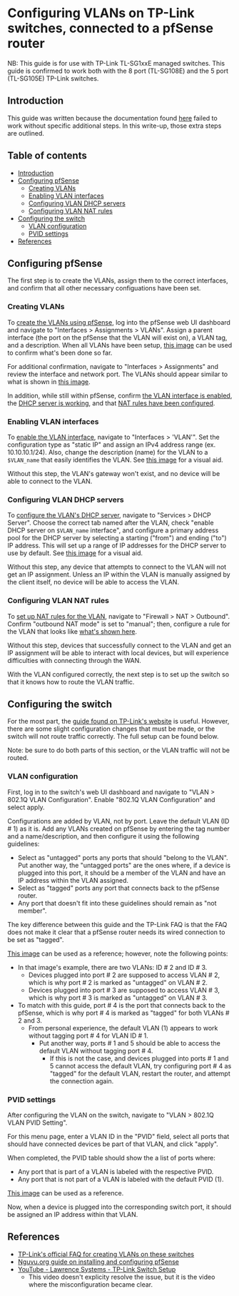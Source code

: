 # Configuring VLANs on TP-Link switches, connected to a pfSense router

NB: This guide is for use with TP-Link TL-SG1xxE managed switches. This guide is confirmed to work both with the 8 port (TL-SG108E) and the 5 port (TL-SG105E) TP-Link switches.

## Introduction

This guide was written because the documentation found [here](https://www.tp-link.com/us/support/faq/788/) failed to work without specific additional steps. In this write-up, those extra steps are outlined.

## Table of contents

- [Introduction](#introduction)
- [Configuring pfSense](#configuring-pfsense)
    - [Creating VLANs](#creating-vlans)
    - [Enabling VLAN interfaces](#enabling-vlan-interfaces)
    - [Configuring VLAN DHCP servers](#configuring-vlan-dhcp-servers)
    - [Configuring VLAN NAT rules](#configuring-vlan-nat-rules)
- [Configuring the switch](#configuring-the-switch)
    - [VLAN configuration](#vlan-configuration)
    - [PVID settings](#pvid-settings)
- [References](#references)

## Configuring pfSense

The first step is to create the VLANs, assign them to the correct interfaces, and confirm that all other necessary configuations have been set.

### Creating VLANs

To [create the VLANs using pfSense](https://nguvu.org/pfsense/pfsense-baseline-setup/#create%20vlans), log into the pfSense web UI dashboard and navigate to "Interfaces > Assignments > VLANs". Assign a parent interface (the port on the pfSense that the VLAN will exist on), a VLAN tag, and a description. When all VLANs have been setup, [this image](https://nguvu.org/images/170127-042-vlan-interfaces.png) can be used to confirm what's been done so far.

For additional confirmation, navigate to "Interfaces > Assignments" and review the interface and network port. The VLANs should appear similar to what is shown in [this image](https://nguvu.org/images/170127-043-interface-assignments.png).

In addition, while still within pfSense, confirm [the VLAN interface is enabled](#enabling-vlan-interfaces), the [DHCP server is working](#configuring-vlan-dhcp-servers), and that [NAT rules have been configured](#configuring-vlan-nat-rules).

### Enabling VLAN interfaces

To [enable the VLAN interface](https://nguvu.org/pfsense/pfsense-baseline-setup/#configure%20interface%20ip%20addresses), navigate to "Interfaces > 'VLAN'". Set the configuration type as "static IP" and assign an IPv4 address range (ex. 10.10.10.1/24). Also, change the description (name) for the VLAN to a `$VLAN_name` that easily identifies the VLAN. See [this image](https://nguvu.org/images/170127-044-interface-config-vl10_mgmt.png) for a visual aid.

Without this step, the VLAN's gateway won't exist, and no device will be able to connect to the VLAN.

### Configuring VLAN DHCP servers

To [configure the VLAN's DHCP server](https://nguvu.org/pfsense/pfsense-baseline-setup/#configure%20interface%20dhcp), navigate to "Services > DHCP Server". Choose the correct tab named after the VLAN, check "enable DHCP server on `$VLAN_name` interface", and configure a primary address pool for the DHCP server by selecting a starting ("from") and ending ("to") IP address. This will set up a range of IP addresses for the DHCP server to use by default. See [this image](https://nguvu.org/images/170127-045-dhcp-interface-config-vl10_mgmt.png) for a visual aid.

Without this step, any device that attempts to connect to the VLAN will not get an IP assignment. Unless an IP within the VLAN is manually assigned by the client itself, no device will be able to access the VLAN.

### Configuring VLAN NAT rules

To [set up NAT rules for the VLAN](https://nguvu.org/pfsense/pfsense-baseline-setup/#configure%20nat), navigate to "Firewall > NAT > Outbound". Confirm "outbound NAT mode" is set to "manual"; then, configure a rule for the VLAN that looks like [what's shown here](https://nguvu.org/images/170127-061-outbound-nat.png).

Without this step, devices that successfully connect to the VLAN and get an IP assignment will be able to interact with local devices, but will experience difficulties with connecting through the WAN.

With the VLAN configured correctly, the next step is to set up the switch so that it knows how to route the VLAN traffic.

## Configuring the switch

For the most part, the [guide found on TP-Link's website](https://www.tp-link.com/us/support/faq/788/) is useful. However, there are some slight configuration changes that must be made, or the switch will not route traffic correctly. The full setup can be found below.

Note: be sure to do both parts of this section, or the VLAN traffic will not be routed.

### VLAN configuration

First, log in to the switch's web UI dashboard and navigate to "VLAN > 802.1Q VLAN Configuration". Enable "802.1Q VLAN Configuration" and select apply.

Configurations are added by VLAN, not by port. Leave the default VLAN (ID # 1) as it is. Add any VLANs created on pfSense by entering the tag number and a name/description, and then configure it using the following guidelines:

- Select as "untagged" ports any ports that should "belong to the VLAN". Put another way, the "untagged ports" are the ones where, if a device is plugged into this port, it should be a member of the VLAN and have an IP address within the VLAN assigned.
- Select as "tagged" ports any port that connects back to the pfSense router.
- Any port that doesn't fit into these guidelines should remain as "not member".

The key difference between this guide and the TP-Link FAQ is that the FAQ does not make it clear that a pfSense router needs its wired connection to be set as "tagged".

[This image](https://static.tp-link.com/image009_1525420737886l.png) can be used as a reference; however, note the following points:

- In that image's example, there are two VLANs: ID # 2 and ID # 3.
    - Devices plugged into port # 2 are supposed to access VLAN # 2, which is why port # 2 is marked as "untagged" on VLAN # 2.
    - Devices plugged into port # 3 are supposed to access VLAN # 3, which is why port # 3 is marked as "untagged" on VLAN # 3.
- To match with this guide, port # 4 is the port that connects back to the pfSense, which is why port # 4 is marked as "tagged" for both VLANs # 2 and 3.
    - From personal experience, the default VLAN (1) appears to work without tagging port # 4 for VLAN ID # 1.
        - Put another way, ports # 1 and 5 should be able to access the default VLAN without tagging port # 4.
            - If this is not the case, and devices plugged into ports # 1 and 5 cannot access the default VLAN, try configuring port # 4 as "tagged" for the default VLAN, restart the router, and attempt the connection again.

### PVID settings

After configuring the VLAN on the switch, navigate to "VLAN > 802.1Q VLAN PVID Setting".

For this menu page, enter a VLAN ID in the "PVID" field, select all ports that should have connected devices be part of that VLAN, and click "apply".

When completed, the PVID table should show the a list of ports where:

- Any port that is part of a VLAN is labeled with the respective PVID.
- Any port that is not part of a VLAN is labeled with the default PVID (1).

[This image](https://static.tp-link.com/image010_1525420757235x.png) can be used as a reference.

Now, when a device is plugged into the corresponding switch port, it should be assigned an IP address within that VLAN.

## References

- [TP-Link's official FAQ for creating VLANs on these switches](https://www.tp-link.com/us/support/faq/788/)
- [Nguvu.org guide on installing and configuring pfSense](https://nguvu.org/pfsense/pfsense-baseline-setup/)
- [YouTube - Lawrence Systems - TP-Link Switch Setup](https://www.youtube.com/watch?v=5ohLAFHnOHg)
    - This video doesn't explicity resolve the issue, but it is the video where the misconfiguration became clear.
